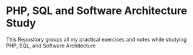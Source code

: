 # PHP, SQL and Software Architecture Study
 
 This Repository groups all my practical exercises and notes while studying PHP, SQL, and Software Architecture
 